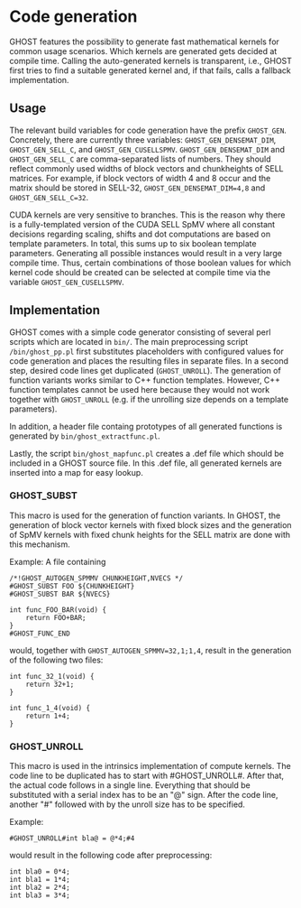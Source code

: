 Code generation
===============

GHOST features the possibility to generate fast mathematical kernels for common usage scenarios.
Which kernels are generated gets decided at compile time.
Calling the auto-generated kernels is transparent, i.e., GHOST first tries to find a suitable generated kernel and, if that fails, calls a fallback implementation.

Usage
-----

The relevant build variables for code generation have the prefix `GHOST_GEN`.
Concretely, there are currently three variables: `GHOST_GEN_DENSEMAT_DIM`, `GHOST_GEN_SELL_C`, and `GHOST_GEN_CUSELLSPMV`.
`GHOST_GEN_DENSEMAT_DIM` and `GHOST_GEN_SELL_C` are comma-separated lists of numbers. They should reflect commonly used widths of block vectors and chunkheights of SELL matrices.
For example, if block vectors of width 4 and 8 occur and the matrix should be stored in SELL-32, `GHOST_GEN_DENSEMAT_DIM=4,8` and `GHOST_GEN_SELL_C=32`.

CUDA kernels are very sensitive to branches. This is the reason why there is a fully-templated version of the CUDA SELL SpMV where all constant decisions regarding scaling, shifts and dot computations are based on template parameters.
In total, this sums up to six boolean template parameters.
Generating all possible instances would result in a very large compile time.
Thus, certain combinations of those boolean values for which kernel code should be created can be selected at compile time via the variable `GHOST_GEN_CUSELLSPMV`.


Implementation
--------------

GHOST comes with a simple code generator consisting of several perl scripts which are located in `bin/`.
The main preprocessing script `/bin/ghost_pp.pl` first substitutes placeholders with configured values for code generation and places the resulting files in separate files. In a second step, desired code lines get duplicated (`GHOST_UNROLL`).
The generation of function variants works similar to C++ function templates.
However, C++ function templates cannot be used here because they would not work together with `GHOST_UNROLL` (e.g. if the unrolling size depends on a template parameters).

In addition, a header file containg prototypes of all generated functions is generated by `bin/ghost_extractfunc.pl`.

Lastly, the script `bin/ghost_mapfunc.pl` creates a .def file which should be included in a GHOST source file.
In this .def file, all generated kernels are inserted into a map for easy lookup.

### GHOST_SUBST

This macro is used for the generation of function variants.
In GHOST, the generation of block vector kernels with fixed block sizes and the generation of SpMV kernels with fixed chunk heights for the SELL matrix are done with this mechanism. 

Example: A file containing
~~~{.c}
/*!GHOST_AUTOGEN_SPMMV CHUNKHEIGHT,NVECS */
#GHOST_SUBST FOO ${CHUNKHEIGHT}
#GHOST_SUBST BAR ${NVECS}

int func_FOO_BAR(void) {
    return FOO+BAR;
}
#GHOST_FUNC_END
~~~
would, together with `GHOST_AUTOGEN_SPMMV=32,1;1,4`, result in the generation of the following two files:
~~~{.c}
int func_32_1(void) {
    return 32+1;
}
~~~

~~~{.c}
int func_1_4(void) {
    return 1+4;
}
~~~

### GHOST_UNROLL

This macro is used in the intrinsics implementation of compute kernels.
The code line to be duplicated has to start with \#GHOST_UNROLL\#. After that, the actual code follows in a single line.
Everything that should be substituted with a serial index has to be an "@" sign.
After the code line, another "#" followed with by the unroll size has to be specified.

Example:
~~~{.c}
#GHOST_UNROLL#int bla@ = @*4;#4
~~~
would result in the following code after preprocessing:
~~~{.c}
int bla0 = 0*4;
int bla1 = 1*4;
int bla2 = 2*4;
int bla3 = 3*4;
~~~
